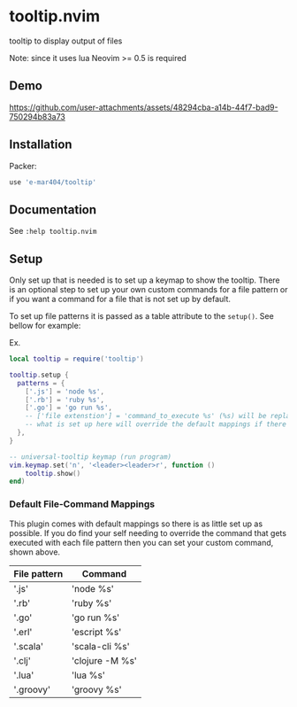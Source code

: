 # tooltip.nvim

tooltip to display output of files

Note: since it uses lua Neovim >= 0.5 is required

## Demo

https://github.com/user-attachments/assets/48294cba-a14b-44f7-bad9-750294b83a73



## Installation

Packer:

``` lua
use 'e-mar404/tooltip'
```

## Documentation

See `:help tooltip.nvim`

## Setup

Only set up that is needed is to set up a keymap to show the tooltip. There is an optional step to set up your own custom commands for a file pattern or if you want a command for a file that is not set up by default. 

To set up file patterns it is passed as a table attribute to the `setup()`. See bellow for example:

Ex. 
``` lua
local tooltip = require('tooltip')

tooltip.setup {
  patterns = {
    ['.js'] = 'node %s',
    ['.rb'] = 'ruby %s',
    ['.go'] = 'go run %s',
    -- ['file extenstion'] = 'command_to_execute %s' (%s) will be replaced by the file path
    -- what is set up here will override the default mappings if there is already a command set up for that file pattern
  },
}

-- universal-tooltip keymap (run program)
vim.keymap.set('n', '<leader><leader>r', function ()
    tooltip.show()
end)
```

### Default File-Command Mappings

This plugin comes with default mappings so there is as little set up as possible. If you do find your self needing to override the command that gets executed with each file pattern then you can set your custom command, shown above. 

|File pattern|Command         |
|------------|----------------|
|'.js'       |'node %s'       |
|'.rb'       |'ruby %s'       |
|'.go'       |'go run %s'     |
|'.erl'      |'escript %s'    |
|'.scala'    |'scala-cli %s'  |
|'.clj'      |'clojure -M %s' |
|'.lua'      |'lua %s'        |
|'.groovy'   |'groovy %s'     |


